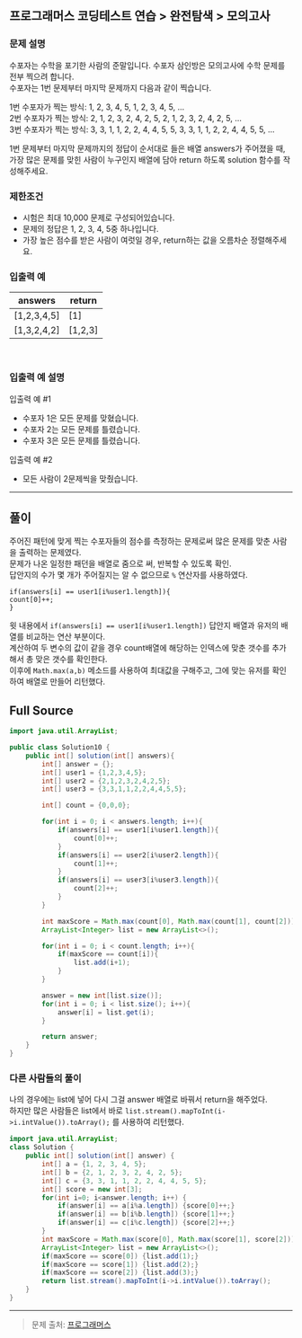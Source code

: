 ## 프로그래머스 코딩테스트 연습 > 완전탐색 > 모의고사 

### 문제 설명
수포자는 수학을 포기한 사람의 준말입니다. 수포자 삼인방은 모의고사에 수학 문제를 전부 찍으려 합니다. <br />
수포자는 1번 문제부터 마지막 문제까지 다음과 같이 찍습니다.<br />

1번 수포자가 찍는 방식: 1, 2, 3, 4, 5, 1, 2, 3, 4, 5, ... <br />
2번 수포자가 찍는 방식: 2, 1, 2, 3, 2, 4, 2, 5, 2, 1, 2, 3, 2, 4, 2, 5, ...<br />
3번 수포자가 찍는 방식: 3, 3, 1, 1, 2, 2, 4, 4, 5, 5, 3, 3, 1, 1, 2, 2, 4, 4, 5, 5, ...<br />

1번 문제부터 마지막 문제까지의 정답이 순서대로 들은 배열 answers가 주어졌을 때, <br />
가장 많은 문제를 맞힌 사람이 누구인지 배열에 담아 return 하도록 solution 함수를 작성해주세요.

### 제한조건

- 시험은 최대 10,000 문제로 구성되어있습니다.
- 문제의 정답은 1, 2, 3, 4, 5중 하나입니다.
- 가장 높은 점수를 받은 사람이 여럿일 경우, return하는 값을 오름차순 정렬해주세요.
  <br/>

### 입출력 예

|answers | return |
|---|---|
|[1,2,3,4,5]|[1]
|[1,3,2,4,2]|[1,2,3]


<br/>

### 입출력 예 설명
입출력 예 #1
- 수포자 1은 모든 문제를 맞혔습니다. 
- 수포자 2는 모든 문제를 틀렸습니다. 
- 수포자 3은 모든 문제를 틀렸습니다. 

입출력 예 #2
- 모든 사람이 2문제씩을 맞췄습니다. 



---
## 풀이

주어진 패턴에 맞게 찍는 수포자들의 점수를 측정하는 문제로써 많은 문제를 맞춘 사람을 출력하는 문제였다.<br />
문제가 나온 일정한 패던을 배열로 줌으로 써, 반복할 수 있도록 확인. <br/>
답안지의 수가 몇 개가 주어질지는 알 수 없으므로 `%` 연산자를 사용하였다. <br/>

```
if(answers[i] == user1[i%user1.length]){
count[0]++;
}
```
윗 내용에서 `if(answers[i] == user1[i%user1.length])` 답안지 배열과 유저의 배열를 비교하는 연산 부분이다. <br/>
계산하여 두 변수의 값이 같을 경우 count배열에 해당하는 인덱스에 맞춘 갯수를 추가해서 총 맞은 갯수를 확인한다. <br/>
이후에 `Math.max(a,b)` 메소드를 사용하여 최대값을 구해주고, 그에 맞는 유저를 확인하여 배열로 만들어 리턴했다.   


## Full Source

```java
import java.util.ArrayList;

public class Solution10 {
    public int[] solution(int[] answers){
        int[] answer = {};
        int[] user1 = {1,2,3,4,5};
        int[] user2 = {2,1,2,3,2,4,2,5};
        int[] user3 = {3,3,1,1,2,2,4,4,5,5};

        int[] count = {0,0,0};

        for(int i = 0; i < answers.length; i++){
            if(answers[i] == user1[i%user1.length]){
                count[0]++;
            }
            if(answers[i] == user2[i%user2.length]){
                count[1]++;
            }
            if(answers[i] == user3[i%user3.length]){
                count[2]++;
            }
        }

        int maxScore = Math.max(count[0], Math.max(count[1], count[2]));
        ArrayList<Integer> list = new ArrayList<>();

        for(int i = 0; i < count.length; i++){
            if(maxScore == count[i]){
                list.add(i+1);
            }
        }

        answer = new int[list.size()];
        for(int i = 0; i < list.size(); i++){
            answer[i] = list.get(i);
        }

        return answer;
    }
}
```

### 다른 사람들의 풀이

나의 경우에는 list에 넣어 다시 그걸 answer 배열로 바꿔서 return을 해주었다. <br />
하지만 많은 사람들은 list에서 바로 `list.stream().mapToInt(i->i.intValue()).toArray();` 를 사용하여 리턴했다.<br /> 

```java
import java.util.ArrayList;
class Solution {
    public int[] solution(int[] answer) {
        int[] a = {1, 2, 3, 4, 5};
        int[] b = {2, 1, 2, 3, 2, 4, 2, 5};
        int[] c = {3, 3, 1, 1, 2, 2, 4, 4, 5, 5};
        int[] score = new int[3];
        for(int i=0; i<answer.length; i++) {
            if(answer[i] == a[i%a.length]) {score[0]++;}
            if(answer[i] == b[i%b.length]) {score[1]++;}
            if(answer[i] == c[i%c.length]) {score[2]++;}
        }
        int maxScore = Math.max(score[0], Math.max(score[1], score[2]));
        ArrayList<Integer> list = new ArrayList<>();
        if(maxScore == score[0]) {list.add(1);}
        if(maxScore == score[1]) {list.add(2);}
        if(maxScore == score[2]) {list.add(3);}
        return list.stream().mapToInt(i->i.intValue()).toArray();
    }
}
```


---
> 문제 출처: [프로그래머스](https://programmers.co.kr/learn/courses/30/lessons/42840)